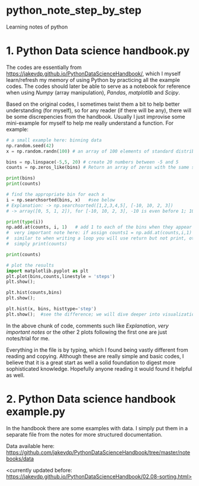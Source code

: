 # python_note_step_by_step
Learning notes of python

# 1. Python Data science handbook.py
The codes are essentially from https://jakevdp.github.io/PythonDataScienceHandbook/, which I myself learn/refresh my memory of using Python by practicing all the example codes. The codes should later be able to serve as a notebook for reference when using _Numpy_ (array manipulation), _Pandas_, _matplotlib_ and _Scipy_.

Based on the original codes, I sometimes twist them a bit to help better understanding (for myself), so for any reader (if there will be any), there will be some discrepencies from the handbook. Usually I just improvise some mini-example for myself to help me really understand a function. For example:

 ```python
# a small example here: binning data
np.random.seed(42)
x = np.random.randn(100) # an array of 100 elements of standard distribution (0,1); 100 here can also be multidimentional, e.g.[2,4]

bins = np.linspace(-5,5, 20) # create 20 numbers between -5 and 5
counts = np.zeros_like(bins) # Return an array of zeros with the same shape and type as a given array.

print(bins)
print(counts)

# find the appropriate bin for each x
i = np.searchsorted(bins, x)   #see below
# Explanation: -> np.searchsorted([1,2,3,4,5], [-10, 10, 2, 3])
# -> array([0, 5, 1, 2]), for [-10, 10, 2, 3], -10 is even before 1; 10 is more than 5, 2 is between 1-2 (the first bin)... default  'side = 'left''

print(type(i))
np.add.at(counts, i, 1)   # add 1 to each of the bins when they appear
#  very important note here: if assign counts1 = np.add.at(counts,i,1) will return nothing since it does not store results;
#  similar to when writing a loop you will use return but not print, otherwise it gives you nothing
#  simply print(counts)

print(counts)

# plot the results
import matplotlib.pyplot as plt
plt.plot(bins,counts,linestyle = 'steps')
plt.show();

plt.hist(counts,bins)
plt.show();

plt.hist(x, bins, histtype='step')
plt.show();  #see the difference; we will dive deeper into visualization later
```

In the above chunk of code, comments such like _Explanation_, _very important notes_ or the other 2 plots following the first one are just notes/trial for me.

Everything in the file is by typing, which I found being vastly different from reading and copying. Although these are really simple and basic codes, I believe that it is a great start as well a solid foundation to digest more sophisticated knowledge. Hopefully anyone reading it would found it helpful as well.

# 2. Python Data science handbook example.py

In the handbook there are some examples with data. I simply put them in a separate file from the notes for more structured documentation. 

Data available here: https://github.com/jakevdp/PythonDataScienceHandbook/tree/master/notebooks/data




<currently updated before: https://jakevdp.github.io/PythonDataScienceHandbook/02.08-sorting.html>
